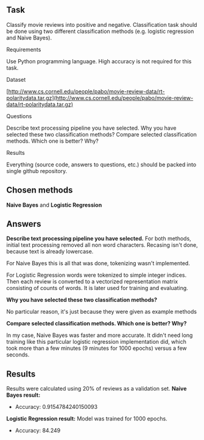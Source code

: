 ## Task
Classify movie reviews into positive and negative. Classification task should be done using two different classification methods (e.g. logistic regression and Naive Bayes).


Requirements

Use Python programming language.
High accuracy is not required for this task.


Dataset

[http://www.cs.cornell.edu/people/pabo/movie-review-data/rt-polaritydata.tar.gz](http://www.cs.cornell.edu/people/pabo/movie-review-data/rt-polaritydata.tar.gz)


Questions

Describe text processing pipeline you have selected.
Why you have selected these two classification methods?
Compare selected classification methods. Which one is better? Why?


Results

Everything (source code, answers to questions, etc.) should be packed into single github repository.

## Chosen methods
**Naive Bayes** and **Logistic Regression**

## Answers
**Describe text processing pipeline you have selected.**
For both methods, initial text processing removed all non word characters. Recasing isn't done, because text is already lowercase.

For Naive Bayes this is all that was done, tokenizing wasn't implemented.

For Logistic Regression words were tokenized to simple integer indices. Then each review is converted to a vectorized representation matrix consisting of counts of words. It is later used for training and evaluating.

**Why you have selected these two classification methods?**

No particular reason, it's just because they were given as example methods

**Compare selected classification methods. Which one is better? Why?**

In my case, Naive Bayes was faster and more accurate. It didn't need long training like this particular logistic regression implementation did, which took more than a few minutes (9 minutes for 1000 epochs) versus a few seconds.

## Results
Results were calculated using 20% of reviews as a validation set.
**Naive Bayes result:**

 - Accuracy:  0.9154784240150093

**Logistic Regression result:**
Model was trained for 1000 epochs.

 - Accuracy:  84.249
